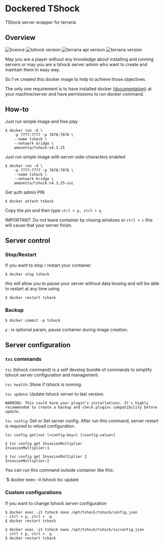 # Dockered TShock

TShock server wrapper for terraria

## Overview

![licence](https://img.shields.io/badge/licence-GNUv3-blue.svg)
![tshock version](https://img.shields.io/badge/tshock-v4.3.5-green.svg)
![terraria api version](https://img.shields.io/badge/TerrariaAPI-2.1-lightgrey.svg)
![terraria version](https://img.shields.io/badge/terraria-1.3.5.3-brightgreen.svg)

May you are a player without any knowledge about installing and running servers
or may you are a tshock server admin who want to create and maintain them in easy way.

So I've created this docker image to help to achieve those objectives.

The only one requirement is to have installed docker ([documentation](https://docs.docker.com/install/)) at your machine/server
and have permissions to run docker command.

## How-to

Just run simple image and free play

```
$ docker run -d \
    -p 7777:7777 -p 7878:7878 \
    --name tshock \
    --network bridge \
    amonetta/tshock:v4.3.25 
```

Just run simple image with server-side-characters enabled

```
$ docker run -d \
    -p 7777:7777 -p 7878:7878 \
    --name tshock \
    --network bridge \
    amonetta/tshock:v4.3.25-ssc 
```

Get auth admin PIN

`$ docker attach tshock`

Copy the pin and then type  `ctrl + p, ctrl + q`

IMPORTANT: Do not leave container by closing windows or `ctrl + c` this will
cause that your server finish.

## Server control

### Stop/Restart

If you want to stop / restart your container

``$ docker stop tshock``

this will allow you to pause your server without data loosing
and will be able to restart at any time using

``$ docker restart tshock`` 

### Backup

``$ docker commit -p tshock``

`p` : is optional param, pause container during image creation.

## Server configuration

### `tsc` commands

`tsc` (tshock command) is a self develop bundle of commands to simplify tshock server configuration and management.

`tsc health`: Show if tshock is running.

`tsc update`: Update tshock server to last version.

    WARNING: This could harm your plugin's installations. It's highly recommended to create a backup and check plugins compatibility before update. 

`tsc config`: Get or Set server config. After run this command, server restart 
is required to reload configuration. 

    tsc config get|set [<config-key>] [<config-value>]

```
$ tsc config get InvasionMultiplier
InvasionMultiplier:1
```

```
$ tsc config get InvasionMultiplier 2
InvasionMultiplier:2
```

You can run this command outside container like this:

`$ docker exec -it tshock tsc update

### Custom configurations

If you want to change tshock server configuration

```
$ docker exec -it tshock nano /opt/tshock/tshock/config.json
: ctrl + p, ctrl +  q
$ docker restart tshock
```

```
$ docker exec -it tshock nano /opt/tshock/tshock/sscconfig.json
: ctrl + p, ctrl +  q
$ docker restart tshock
```

